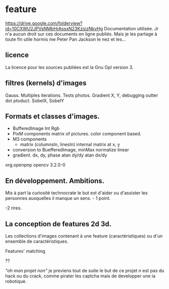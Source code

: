 
# feature

https://drive.google.com/folderview?id=10CXWU2JPVsNMbHrAssxN23KzizzNkvHg
Documentation utilisée. Jr n'a aucun droit sur
ces documents en ligne publiés. Mais je les partage
à toute fin utile hormis me Peter Pan Jackson
le nez et les...
## licence
La licence pour les sources publiées est la Gnu Gpl version 3.
## filtres (kernels) d'images
Gauss. Multiples iterations. Tests  photos.
Gradient X, Y, debugging outter dot ptoduct. 
SobelX, SobelY

## Formats et classes d'images. 
- BufferedImage Int Rgb
- PixM components matrix of pictures. 
color component based. 
- M3 components 
  + matrix (columnsIn, linesIn) internal
  matrix at x, y
- conversion to BuefferedImage, minMax normalize
linear
- gradient. dx, dy, phase atan dy/dy atan dx/dy
<!-- https://mvnrepository.com/artifact/org.openpnp/opencv -->
<dependency>
    <groupId>org.openpnp</groupId>
    <artifactId>opencv</artifactId>
    <version>3.2.0-0</version>
</dependency>


## En développement. Ambitions.

Mis à part la curiosité technocrate le but est 
d'aider ou d'assister les personnes auxquelles
il manque un sens. - 1 point.

-2 rires.

## La conception de features 2d 3d.

Les collections d'images contenant à une
feature (caractéristiques) ou d'un ensemble
de caractéristiques.

Features' matching


??

_"oh mon projet non"_
je previens tout de suite le but de ce
projet n est pas du hack ou du crack, comme
pirater les captcha mais de developper une ia 
robotique.
